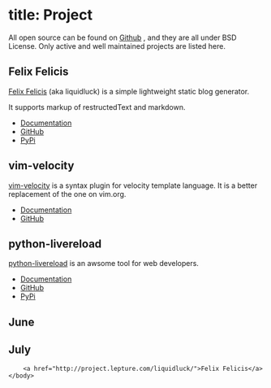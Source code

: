 <!DOCTYPE HTML>
<html lang="en">
    <head>
        <meta charset="UTF-8">
        <title>Just lepture</title>
        <script>if (top !== self) top.location = self.location;</script>
        <meta name="viewport" content="width=device-width, initial-scale=1, user-scalable=0" />
    </head>
    <body>
<div class="hentry">
    <h1>title: Project</h1>
    <div class="entry-content"><p>All open source can be found on <a href="https://github.com/lepture">Github</a> ,
and they are all under BSD License.
Only active and well maintained projects are listed here.</p>

<h2>Felix Felicis</h2>
<p><a href="http://lepture.com/project/liquidluck/">Felix Felicis</a> (aka liquidluck)
is a simple lightweight static blog generator.</p>
<p>It supports markup of restructedText and markdown.</p>

<ul>
<li><a href="https://github.com/lepture/liquidluck/wiki">Documentation</a></li>
<li><a href="https://github.com/lepture/liquidluck">GitHub</a></li>
<li><a href="http://pypi.python.org/pypi/liquidluck">PyPi</a></li>
</ul>

<h2>vim-velocity</h2>
<p><a href="http://lepture.com/work/vim-velocity-syntax/">vim-velocity</a> is a syntax plugin
for velocity template language. It is a better replacement of the one on vim.org.</p>

<ul>
<li><a href="http://lepture.com/work/vim-velocity-syntax/">Documentation</a></li>
<li><a href="https://github.com/lepture/vim-velocity">GitHub</a></li>
</ul>

<h2>python-livereload</h2>
<p><a href="http://lepture.com/project/livereload/">python-livereload</a> is an awsome tool for
web developers.</p>

<ul>
<li><a href="http://livereload.readthedocs.org/">Documentation</a></li>
<li><a href="https://github.com/lepture/python-livereload">GitHub</a></li>
<li><a href="http://pypi.python.org/pypi/livereload">PyPi</a></li>
</ul>

<h2>June</h2>

<h2>July</h2>
</div>
</div>

        <a href="http://project.lepture.com/liquidluck/">Felix Felicis</a>
    </body>
</html>